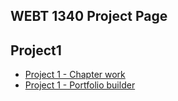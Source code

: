 ## WEBT 1340 Project Page

 <h2>Project1</h2>
    <ul>
        <li><a href="project1/icons.ai">Project 1 - Chapter work</a></li>
        <li><a href="project1/portfoliobuilder.ai">Project 1 - Portfolio builder</a></li>
    </ul>